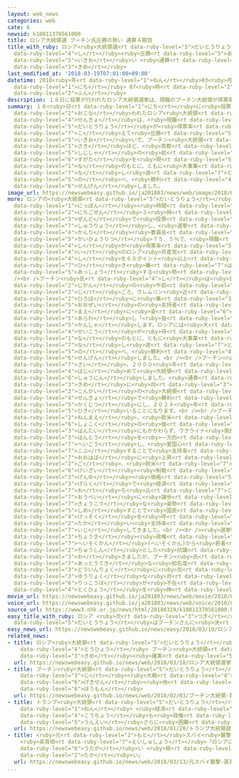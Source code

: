 ```yaml
---
layout: web_news
categories: web
cate: 6
newsid: k10011370561000
title: ロシア大統領選 プーチン氏圧勝の勢い 通算４期目
title_with_ruby: ロシア<ruby>大統領選<rt data-ruby-level="5">だいとうりょうせん</rt></ruby> プーチン<ruby>氏<rt
  data-ruby-level="4">し</rt></ruby><ruby>圧勝<rt data-ruby-level="5">あっしょう</rt></ruby>の<ruby>勢<rt
  data-ruby-level="5">いきお</rt></ruby>い <ruby>通算<rt data-ruby-level="2">つうさん</rt></ruby>４<ruby>期目<rt
  data-ruby-level="3">きめ</rt></ruby>
last_modified_at: '2018-03-19T07:01:00+09:00'
datetime: 2018<ruby>年<rt data-ruby-level="1">ねん</rt></ruby>03<ruby>月<rt data-ruby-level="1">がつ</rt></ruby>19<ruby>日<rt
  data-ruby-level="1">にち</rt></ruby> 07<ruby>時<rt data-ruby-level="2">じ</rt></ruby>01<ruby>分<rt
  data-ruby-level="2">ふん</rt></ruby>
description: １８日に投票が行われたロシア大統領選挙は、現職のプーチン大統領が得票率７０％を超えて圧勝する勢いで、プーチン大統領は先ほど、首都モスクワで支持者の前に姿を現し「ロシアの名のもとに、ともに大事業を成し遂げよう」と述べ、勝利を宣言しました。
summary: １８<ruby>日<rt data-ruby-level="1">にち</rt></ruby>に<ruby>投票<rt data-ruby-level="4">とうひょう</rt></ruby>が<ruby>行<rt
  data-ruby-level="2">おこな</rt></ruby>われたロシア<ruby>大統領<rt data-ruby-level="5">だいとうりょう</rt></ruby><ruby>選挙<rt
  data-ruby-level="4">せんきょ</rt></ruby>は、<ruby>現職<rt data-ruby-level="5">げんしょく</rt></ruby>のプーチン<ruby>大統領<rt
  data-ruby-level="5">だいとうりょう</rt></ruby>が<ruby>得票率<rt data-ruby-level="5">とくひょうりつ</rt></ruby>７０％を<ruby>超<rt
  data-ruby-level="7">こ</rt></ruby>えて<ruby>圧勝<rt data-ruby-level="5">あっしょう</rt></ruby>する<ruby>勢<rt
  data-ruby-level="5">いきお</rt></ruby>いで、プーチン<ruby>大統領<rt data-ruby-level="5">だいとうりょう</rt></ruby>は<ruby>先<rt
  data-ruby-level="1">さき</rt></ruby>ほど、<ruby>首都<rt data-ruby-level="3">しゅと</rt></ruby>モスクワで<ruby>支持者<rt
  data-ruby-level="5">しじしゃ</rt></ruby>の<ruby>前<rt data-ruby-level="2">まえ</rt></ruby>に<ruby>姿<rt
  data-ruby-level="6">すがた</rt></ruby>を<ruby>現<rt data-ruby-level="5">あらわ</rt></ruby>し「ロシアの<ruby>名<rt
  data-ruby-level="1">な</rt></ruby>のもとに、ともに<ruby>大事業<rt data-ruby-level="3">だいじぎょう</rt></ruby>を<ruby>成<rt
  data-ruby-level="7">な</rt></ruby>し<ruby>遂<rt data-ruby-level="7">と</rt></ruby>げよう」と<ruby>述<rt
  data-ruby-level="5">の</rt></ruby>べ、<ruby>勝利<rt data-ruby-level="4">しょうり</rt></ruby>を<ruby>宣言<rt
  data-ruby-level="6">せんげん</rt></ruby>しました。
image_url: https://newswebeasy.github.io/ja201803/news/web/image/2018/03/19/K10011370561_1803190824_1803190839_01_03.jpg
more: ロシアの<ruby>大統領<rt data-ruby-level="5">だいとうりょう</rt></ruby><ruby>選挙<rt data-ruby-level="4">せんきょ</rt></ruby>は<ruby>日本<rt
  data-ruby-level="1">にっぽん</rt></ruby><ruby>時間<rt data-ruby-level="2">じかん</rt></ruby>の１９<ruby>日午前<rt
  data-ruby-level="2">にちごぜん</rt></ruby>３<ruby>時<rt data-ruby-level="2">じ</rt></ruby>に<ruby>全土<rt
  data-ruby-level="3">ぜんど</rt></ruby>で<ruby>投票<rt data-ruby-level="4">とうひょう</rt></ruby>が<ruby>終了<rt
  data-ruby-level="7">しゅうりょう</rt></ruby>し、<ruby>選挙<rt data-ruby-level="4">せんきょ</rt></ruby><ruby>管理<rt
  data-ruby-level="4">かんり</rt></ruby><ruby>委員会<rt data-ruby-level="3">いいんかい</rt></ruby>によりますと<ruby>開票率<rt
  data-ruby-level="5">かいひょうりつ</rt></ruby>７５．５％で、<ruby>現職<rt data-ruby-level="5">げんしょく</rt></ruby>のプーチン<ruby>氏<rt
  data-ruby-level="4">し</rt></ruby>が<ruby>得票率<rt data-ruby-level="5">とくひょうりつ</rt></ruby>７６．１％と、２<ruby>位<rt
  data-ruby-level="4">い</rt></ruby>のロシア<ruby>共産党<rt data-ruby-level="6">きょうさんとう</rt></ruby>のグルジーニン<ruby>氏<rt
  data-ruby-level="4">し</rt></ruby>を６０ポイント<ruby>以上<rt data-ruby-level="4">いじょう</rt></ruby><ruby>引<rt
  data-ruby-level="7">ひ</rt></ruby>き<ruby>離<rt data-ruby-level="7">はな</rt></ruby>して<ruby>圧勝<rt
  data-ruby-level="5">あっしょう</rt></ruby>する<ruby>勢<rt data-ruby-level="5">いきお</rt></ruby>いです。<br
  /><br />プーチン<ruby>氏<rt data-ruby-level="4">し</rt></ruby>は<ruby>日本<rt data-ruby-level="1">にっぽん</rt></ruby><ruby>時間<rt
  data-ruby-level="2">じかん</rt></ruby>の<ruby>午前<rt data-ruby-level="2">ごぜん</rt></ruby>５<ruby>時<rt
  data-ruby-level="2">じ</rt></ruby>ごろ、クレムリン<ruby>近<rt data-ruby-level="2">ちか</rt></ruby>くの<ruby>広場<rt
  data-ruby-level="2">ひろば</rt></ruby>に<ruby>集<rt data-ruby-level="3">あつ</rt></ruby>まった<ruby>大勢<rt
  data-ruby-level="5">おおぜい</rt></ruby>の<ruby>支持者<rt data-ruby-level="5">しじしゃ</rt></ruby>の<ruby>前<rt
  data-ruby-level="2">まえ</rt></ruby>に<ruby>姿<rt data-ruby-level="6">すがた</rt></ruby>を<ruby>現<rt
  data-ruby-level="5">あらわ</rt></ruby>し「<ruby>皆<rt data-ruby-level="7">みな</rt></ruby>さんに<ruby>感謝<rt
  data-ruby-level="5">かんしゃ</rt></ruby>します。ロシアには<ruby>大<rt data-ruby-level="1">おお</rt></ruby>きな<ruby>成功<rt
  data-ruby-level="4">せいこう</rt></ruby>が<ruby>待<rt data-ruby-level="3">ま</rt></ruby>っている。ロシアの<ruby>名<rt
  data-ruby-level="1">な</rt></ruby>のもとに、ともに<ruby>大事業<rt data-ruby-level="3">だいじぎょう</rt></ruby>を<ruby>成<rt
  data-ruby-level="7">な</rt></ruby>し<ruby>遂<rt data-ruby-level="7">と</rt></ruby>げよう」と<ruby>述<rt
  data-ruby-level="5">の</rt></ruby>べ、<ruby>勝利<rt data-ruby-level="4">しょうり</rt></ruby>を<ruby>宣言<rt
  data-ruby-level="6">せんげん</rt></ruby>しました。<br /><br />プーチン<ruby>氏<rt data-ruby-level="4">し</rt></ruby>は６５<ruby>歳<rt
  data-ruby-level="7">さい</rt></ruby>。２０００<ruby>年<rt data-ruby-level="1">ねん</rt></ruby>に<ruby>初<rt
  data-ruby-level="4">はじ</rt></ruby>めて<ruby>大統領<rt data-ruby-level="5">だいとうりょう</rt></ruby>に<ruby>就任<rt
  data-ruby-level="6">しゅうにん</rt></ruby>しました。<ruby>通算<rt data-ruby-level="2">つうさん</rt></ruby>４<ruby>期目<rt
  data-ruby-level="3">きめ</rt></ruby>に<ruby>向<rt data-ruby-level="3">む</rt></ruby>けた<ruby>今回<rt
  data-ruby-level="2">こんかい</rt></ruby>の<ruby>大統領<rt data-ruby-level="5">だいとうりょう</rt></ruby><ruby>選挙<rt
  data-ruby-level="4">せんきょ</rt></ruby>で<ruby>勝利<rt data-ruby-level="4">しょうり</rt></ruby>を<ruby>確実<rt
  data-ruby-level="5">かくじつ</rt></ruby>にし、２０２４<ruby>年<rt data-ruby-level="1">ねん</rt></ruby>までロシアを<ruby>率<rt
  data-ruby-level="5">ひき</rt></ruby>いることになります。<br /><br />プーチン<ruby>氏<rt data-ruby-level="4">し</rt></ruby>は４<ruby>年前<rt
  data-ruby-level="2">ねんまえ</rt></ruby>、<ruby>欧米<rt data-ruby-level="7">おうべい</rt></ruby><ruby>諸国<rt
  data-ruby-level="6">しょこく</rt></ruby>の<ruby>強<rt data-ruby-level="2">つよ</rt></ruby>い<ruby>反対<rt
  data-ruby-level="3">はんたい</rt></ruby>にもかかわらず、ウクライナ<ruby>南部<rt data-ruby-level="3">なんぶ</rt></ruby>のクリミア<ruby>半島<rt
  data-ruby-level="3">はんとう</rt></ruby>を<ruby>一方的<rt data-ruby-level="4">いっぽうてき</rt></ruby>に<ruby>併合<rt
  data-ruby-level="7">へいごう</rt></ruby>し、<ruby>愛国心<rt data-ruby-level="4">あいこくしん</rt></ruby>を<ruby>鼓舞<rt
  data-ruby-level="7">こぶ</rt></ruby>することで<ruby>支持率<rt data-ruby-level="5">しじりつ</rt></ruby>を<ruby>大幅<rt
  data-ruby-level="7">おおはば</rt></ruby>に<ruby>上昇<rt data-ruby-level="7">じょうしょう</rt></ruby>させました。その<ruby>後<rt
  data-ruby-level="2">ご</rt></ruby>、<ruby>欧米<rt data-ruby-level="7">おうべい</rt></ruby>による<ruby>経済<rt
  data-ruby-level="6">けいざい</rt></ruby><ruby>制裁<rt data-ruby-level="6">せいさい</rt></ruby>や<ruby>原油<rt
  data-ruby-level="3">げんゆ</rt></ruby><ruby>価格<rt data-ruby-level="5">かかく</rt></ruby>の<ruby>下落<rt
  data-ruby-level="3">げらく</rt></ruby>で<ruby>経済<rt data-ruby-level="6">けいざい</rt></ruby>は<ruby>落<rt
  data-ruby-level="7">お</rt></ruby>ち<ruby>込<rt data-ruby-level="7">こ</rt></ruby>みましたが、<ruby>欧米<rt
  data-ruby-level="7">おうべい</rt></ruby>に<ruby>譲歩<rt data-ruby-level="7">じょうほ</rt></ruby>しない<ruby>強硬<rt
  data-ruby-level="7">きょうこう</rt></ruby>な<ruby>姿勢<rt data-ruby-level="6">しせい</rt></ruby>を<ruby>示<rt
  data-ruby-level="5">しめ</rt></ruby>すことで<ruby>国民<rt data-ruby-level="4">こくみん</rt></ruby>に<ruby>結束<rt
  data-ruby-level="4">けっそく</rt></ruby>を<ruby>呼<rt data-ruby-level="6">よ</rt></ruby>びかけ、<ruby>高<rt
  data-ruby-level="2">たか</rt></ruby>い<ruby>支持率<rt data-ruby-level="5">しじりつ</rt></ruby>を<ruby>維持<rt
  data-ruby-level="7">いじ</rt></ruby>してきました。<br /><br /><ruby>選挙戦<rt data-ruby-level="4">せんきょせん</rt></ruby>では<ruby>長期<rt
  data-ruby-level="3">ちょうき</rt></ruby><ruby>政権<rt data-ruby-level="6">せいけん</rt></ruby>への<ruby>閉塞感<rt
  data-ruby-level="7">へいそくかん</rt></ruby>(へいそくかん)から<ruby>若者<rt data-ruby-level="6">わかもの</rt></ruby>を<ruby>中心<rt
  data-ruby-level="2">ちゅうしん</rt></ruby>とした<ruby>抗議<rt data-ruby-level="7">こうぎ</rt></ruby>デモも<ruby>起<rt
  data-ruby-level="3">お</rt></ruby>きましたが、プーチン<ruby>氏<rt data-ruby-level="4">し</rt></ruby>は<ruby>圧倒的<rt
  data-ruby-level="7">あっとうてき</rt></ruby>な<ruby>知名度<rt data-ruby-level="3">ちめいど</rt></ruby>と<ruby>動員力<rt
  data-ruby-level="3">どういんりょく</rt></ruby>に<ruby>加<rt data-ruby-level="4">くわ</rt></ruby>え、<ruby>有力<rt
  data-ruby-level="3">ゆうりょく</rt></ruby>な<ruby>対<rt data-ruby-level="3">たい</rt></ruby><ruby>立候補<rt
  data-ruby-level="6">りっこうほ</rt></ruby>が<ruby>不在<rt data-ruby-level="5">ふざい</rt></ruby>だったこともあり、<ruby>得票<rt
  data-ruby-level="4">とくひょう</rt></ruby>を<ruby>伸<rt data-ruby-level="7">の</rt></ruby>ばしました。
movie_url: https://newswebeasy.github.io/ja201803/news/web/movie/2018/03/19/k10011370561_201803191131_201803191232.mp4
voice_url: https://newswebeasy.github.io/ja201803/news/web/voice/2018/03/19/k10011370561_201803191131_201803191232.mp3
source_url: https://www3.nhk.or.jp/news/html/20180319/k10011370561000.html
easy_title_with_ruby: ロシア <ruby>次<rt data-ruby-level="3">つぎ</rt></ruby>の<ruby>大統領<rt
  data-ruby-level="5">だいとうりょう</rt></ruby>はプーチンさんに<ruby>決<rt data-ruby-level="3">き</rt></ruby>まる
easy_news_url: https://newswebeasy.github.io/news/easy/2018/03/19/ロシア-次の大統領はプーチンさんに決まる
related_news:
- title: ロシア<ruby>大統領<rt data-ruby-level="5">だいとうりょう</rt></ruby><ruby>選挙<rt data-ruby-level="4">せんきょ</rt></ruby>きょう<ruby>投票<rt
    data-ruby-level="4">とうひょう</rt></ruby> プーチン<ruby>大統領<rt data-ruby-level="5">だいとうりょう</rt></ruby>４<ruby>期目<rt
    data-ruby-level="3">きめ</rt></ruby><ruby>確実<rt data-ruby-level="5">かくじつ</rt></ruby>
  url: https://newswebeasy.github.io/news/web/2018/03/18/ロシア大統領選挙きょう投票-プーチン大統領4期目確実
- title: プーチン<ruby>大統領<rt data-ruby-level="5">だいとうりょう</rt></ruby> <ruby>第<rt data-ruby-level="3">だい</rt></ruby>２<ruby>次<rt
    data-ruby-level="3">じ</rt></ruby><ruby>大戦<rt data-ruby-level="4">たいせん</rt></ruby>の<ruby>激戦<rt
    data-ruby-level="6">げきせん</rt></ruby><ruby>地<rt data-ruby-level="2">ち</rt></ruby>を<ruby>訪問<rt
    data-ruby-level="6">ほうもん</rt></ruby>
  url: https://newswebeasy.github.io/news/web/2018/02/03/プーチン大統領-第2次大戦の激戦地を訪問
- title: トランプ<ruby>大統領<rt data-ruby-level="5">だいとうりょう</rt></ruby><ruby>就任<rt data-ruby-level="6">しゅうにん</rt></ruby>１<ruby>年<rt
    data-ruby-level="1">ねん</rt></ruby> <ruby>経済<rt data-ruby-level="6">けいざい</rt></ruby><ruby>好調<rt
    data-ruby-level="4">こうちょう</rt></ruby>も<ruby>政権<rt data-ruby-level="6">せいけん</rt></ruby><ruby>運営<rt
    data-ruby-level="5">うんえい</rt></ruby>さらに<ruby>困難<rt data-ruby-level="6">こんなん</rt></ruby>か
  url: https://newswebeasy.github.io/news/web/2018/01/20/トランプ大統領就任1年-経済好調も政権運営さらに困難か
- title: <ruby>元<rt data-ruby-level="2">もと</rt></ruby>スパイ<ruby>襲撃<rt data-ruby-level="7">しゅうげき</rt></ruby>
    <ruby>英首相<rt data-ruby-level="7">えいしゅしょう</rt></ruby>「ロシアに<ruby>責任<rt data-ruby-level="5">せきにん</rt></ruby>ある<ruby>疑<rt
    data-ruby-level="6">うたが</rt></ruby>い <ruby>極<rt data-ruby-level="7">きわ</rt></ruby>めて<ruby>高<rt
    data-ruby-level="2">たか</rt></ruby>い」
  url: https://newswebeasy.github.io/news/web/2018/03/13/元スパイ襲撃-英首相ロシアに責任ある疑い-極めて高い
...
```

